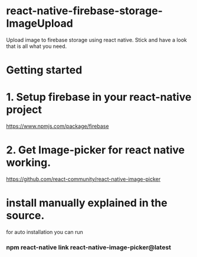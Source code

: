 # react-native-firebase-storage-ImageUpload
Upload image to firebase storage using react native. Stick and have a look that is all what you need. 
<br>
# Getting started <br> 
# 1. Setup firebase in your react-native project <br> 
  https://www.npmjs.com/package/firebase
# 2. Get Image-picker for react native working. <br> 
  https://github.com/react-community/react-native-image-picker
# install manually explained in the source. <br>
  for auto installation you can run <br>
  ### npm react-native link react-native-image-picker@latest
